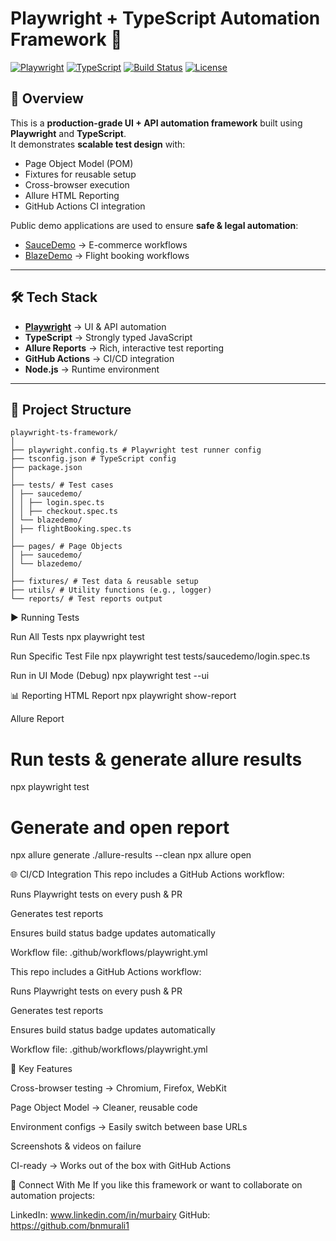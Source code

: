 # Playwright + TypeScript Automation Framework 🚀

[![Playwright](https://img.shields.io/badge/Tested%20With-Playwright-45ba4b.svg)](https://playwright.dev)
[![TypeScript](https://img.shields.io/badge/Language-TypeScript-007acc.svg)](https://www.typescriptlang.org/)
[![Build Status](https://img.shields.io/github/actions/workflow/status/<your-username>/<repo-name>/playwright.yml?branch=main)](https://github.com/<your-username>/<repo-name>/actions)
[![License](https://img.shields.io/badge/license-MIT-blue.svg)](LICENSE)

## 📌 Overview
This is a **production-grade UI + API automation framework** built using **Playwright** and **TypeScript**.  
It demonstrates **scalable test design** with:
- Page Object Model (POM)
- Fixtures for reusable setup
- Cross-browser execution
- Allure HTML Reporting
- GitHub Actions CI integration

Public demo applications are used to ensure **safe & legal automation**:
- [SauceDemo](https://www.saucedemo.com/) → E-commerce workflows
- [BlazeDemo](https://blazedemo.com/) → Flight booking workflows

---

## 🛠 Tech Stack
- **[Playwright](https://playwright.dev/)** → UI & API automation
- **TypeScript** → Strongly typed JavaScript
- **Allure Reports** → Rich, interactive test reporting
- **GitHub Actions** → CI/CD integration
- **Node.js** → Runtime environment

---

## 📂 Project Structure

```text
playwright-ts-framework/
│
├── playwright.config.ts # Playwright test runner config
├── tsconfig.json # TypeScript config
├── package.json
│
├── tests/ # Test cases
│ ├── saucedemo/
│ │ ├── login.spec.ts
│ │ ├── checkout.spec.ts
│ └── blazedemo/
│ ├── flightBooking.spec.ts
│
├── pages/ # Page Objects
│ ├── saucedemo/
│ └── blazedemo/
│
├── fixtures/ # Test data & reusable setup
├── utils/ # Utility functions (e.g., logger)
└── reports/ # Test reports output
```

▶️ Running Tests

Run All Tests
npx playwright test

Run Specific Test File
npx playwright test tests/saucedemo/login.spec.ts

Run in UI Mode (Debug)
npx playwright test --ui

📊 Reporting
HTML Report
npx playwright show-report

Allure Report
# Run tests & generate allure results
npx playwright test

# Generate and open report
npx allure generate ./allure-results --clean
npx allure open


🌐 CI/CD Integration
This repo includes a GitHub Actions workflow:

Runs Playwright tests on every push & PR

Generates test reports

Ensures build status badge updates automatically

Workflow file: .github/workflows/playwright.yml

This repo includes a GitHub Actions workflow:

Runs Playwright tests on every push & PR

Generates test reports

Ensures build status badge updates automatically

Workflow file: .github/workflows/playwright.yml

🎯 Key Features

Cross-browser testing → Chromium, Firefox, WebKit

Page Object Model → Cleaner, reusable code

Environment configs → Easily switch between base URLs

Screenshots & videos on failure

CI-ready → Works out of the box with GitHub Actions

🤝 Connect With Me
If you like this framework or want to collaborate on automation projects:

LinkedIn: www.linkedin.com/in/murbairy
GitHub: https://github.com/bnmurali1 